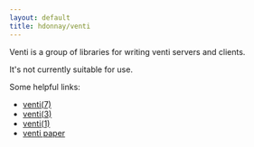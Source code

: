 ```yaml
---
layout: default
title: hdonnay/venti
---
```


Venti is a group of libraries for writing venti servers and clients.

It's not currently suitable for use.

Some helpful links:

* [venti(7)](http://man.cat-v.org/p9p/7/venti)
* [venti(3)](http://man.cat-v.org/p9p/3/venti)
* [venti(1)](http://man.cat-v.org/p9p/1/venti)
* [venti paper](http://doc.cat-v.org/plan_9/4th_edition/papers/venti/)
